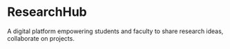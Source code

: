 # ResearchHub
A digital platform empowering students and faculty to share research ideas, collaborate on projects.
